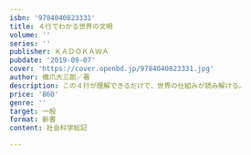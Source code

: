 ```yaml
---
isbn: '9784040823331'
title: ４行でわかる世界の文明
volume: ''
series: ''
publisher: ＫＡＤＯＫＡＷＡ
pubdate: '2019-09-07'
cover: 'https://cover.openbd.jp/9784040823331.jpg'
author: 橋爪大三郎／著
description: この４行が理解できるだけで、世界の仕組みが読み解ける。
price: '860'
genre: ''
target: 一般
format: 新書
content: 社会科学総記

---
```

